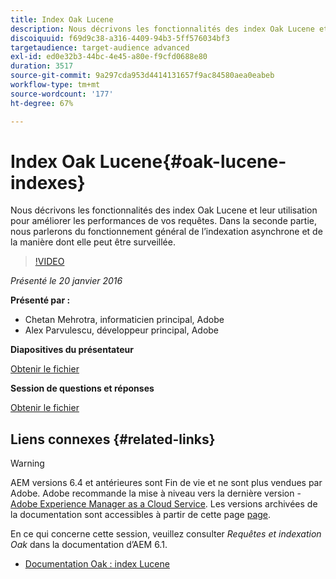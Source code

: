 ```yaml
---
title: Index Oak Lucene
description: Nous décrivons les fonctionnalités des index Oak Lucene et leur utilisation pour améliorer les performances de vos requêtes. Dans la seconde partie, nous parlerons du fonctionnement général de l’indexation asynchrone et de la manière dont elle peut être surveillée.
discoiquuid: f69d9c38-a316-4409-94b3-5ff576034bf3
targetaudience: target-audience advanced
exl-id: ed0e32b3-44bc-4e45-a80e-f9cfd0688e80
duration: 3517
source-git-commit: 9a297cda953d4414131657f9ac84580aea0eabeb
workflow-type: tm+mt
source-wordcount: '177'
ht-degree: 67%

---
```


# Index Oak Lucene{#oak-lucene-indexes}

Nous décrivons les fonctionnalités des index Oak Lucene et leur utilisation pour améliorer les performances de vos requêtes. Dans la seconde partie, nous parlerons du fonctionnement général de l’indexation asynchrone et de la manière dont elle peut être surveillée.

>[!VIDEO](https://video.tv.adobe.com/v/19303/?quality=9)

*Présenté le 20 janvier 2016*

**Présenté par :**

* Chetan Mehrotra, informaticien principal, Adobe
* Alex Parvulescu, développeur principal, Adobe

**Diapositives du présentateur**

[Obtenir le fichier](assets/aem-gems-012016-oak-lucene-indexes-async-local.pdf)

**Session de questions et réponses**

[Obtenir le fichier](assets/q-a-1-20-16-gem-session-oak-lucene-indexes.pdf)

## Liens connexes {#related-links}

>[!WARNING]
>
>AEM versions 6.4 et antérieures sont Fin de vie et ne sont plus vendues par Adobe.  Adobe recommande la mise à niveau vers la dernière version - [Adobe Experience Manager as a Cloud Service](https://experienceleague.adobe.com/docs/experience-manager-cloud-service.html?lang=fr).  Les versions archivées de la documentation sont accessibles à partir de cette page [page](https://experienceleague.adobe.com/docs/experience-manager-release-information/aem-release-updates/previous-updates/aem-previous-versions.html?lang=fr).
>
>En ce qui concerne cette session, veuillez consulter *Requêtes et indexation Oak* dans la documentation d’AEM 6.1.

* [Documentation Oak : index Lucene](https://jackrabbit.apache.org/oak/docs/query/lucene.html)
